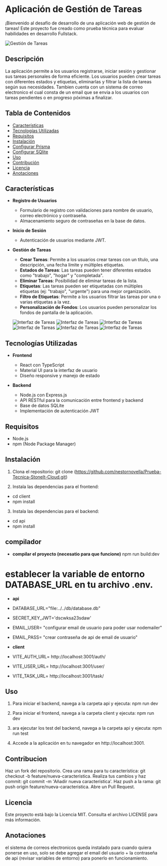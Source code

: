 # Aplicación de Gestión de Tareas

¡Bienvenido al desafío de desarrollo de una aplicación web de gestión de tareas! Este proyecto fue creado como prueba técnica para evaluar habilidades en desarrollo Fullstack. 

![Gestión de Tareas](./client/public/1.jpeg)

## Descripción

La aplicación permite a los usuarios registrarse, iniciar sesión y gestionar sus tareas personales de forma eficiente. Los usuarios pueden crear tareas con diferentes estados y etiquetas, eliminarlas y filtrar la lista de tareas según sus necesidades. Tambien cuenta con un sistema de correo electronico el cual consta de un email que se envia a los usuarios con tareas pendientes o en progreso póximas a finalizar. 

## Tabla de Contenidos

- [Características](#características)
- [Tecnologías Utilizadas](#tecnologías-utilizadas)
- [Requisitos](#requisitos)
- [Instalación](#instalación)
- [Configurar Prisma](#configurar-Prisma)
- [Configurar SQlite](#configurar-sqlite)
- [Uso](#uso)
- [Contribución](#contribución)
- [Licencia](#licencia)
- [Anotaciones](#anotaciones)

## Características

- **Registro de Usuarios**
  - Formulario de registro con validaciones para nombre de usuario, correo electrónico y contraseña.
  - Almacenamiento seguro de contraseñas en la base de datos.

- **Inicio de Sesión**
  - Autenticación de usuarios mediante JWT.

- **Gestión de Tareas**

  - **Crear Tareas**: Permite a los usuarios crear tareas con un título, una descripción, una fecha límite y múltiples etiquetas.
  - **Estados de Tareas**: Las tareas pueden tener diferentes estados como "trabajo", "hogar" y "completada".
  - **Eliminar Tareas**: Posibilidad de eliminar tareas de la lista.
  - **Etiquetas**: Las tareas pueden ser etiquetadas con múltiples etiquetas (ej: "trabajo", "urgente") para una mejor organización.
  - **Filtro de Etiquetas**: Permite a los usuarios filtrar las tareas por una o varias etiquetas a la vez.
  - **Personalización de Fondos**: Los usuarios pueden personalizar los fondos de pantalla de la aplicación.

  ![Interfaz de Tareas](./client/public/2.jpeg)
  ![Interfaz de Tareas](./client/public/3.jpeg)
  ![Interfaz de Tareas](./client/public/4.jpeg)
  ![Interfaz de Tareas](./client/public/5.jpeg)
  ![Interfaz de Tareas](./client/public/6.jpeg)
  ![Interfaz de Tareas](./client/public/7.jpeg)

## Tecnologías Utilizadas

- **Frontend**
  - React con TypeScript
  - Material UI para la interfaz de usuario
  - Diseño responsive y manejo de estado

- **Backend**
  - Node.js con Express.js
  - API RESTful para la comunicación entre frontend y backend
  - Base de datos SQLite
  - Implementación de autenticación JWT

## Requisitos

- Node.js
- npm (Node Package Manager)

## Instalación

1. Clona el repositorio: git clone (https://github.com/nestornovella/Prueba-Tecnica-StoneIt-Cloud.git)

2. Instala las dependencias para el frontend:
- cd client
- npm install

3. Instala las dependencias para el backend:
- cd api
- npm install

## compilador  
- **compilar el proyecto (necesatio para que funcione)**
npm run build:dev

# establecer la variable de entorno DATABASE_URL en tu archivo .env.

- **api**
- DATABASE_URL="file:../../db/database.db"
- SECRET_KEY_JWT='dscwksa23sdaw'
- EMAIL_USER= "configurar email de usuario para poder usar nodemailer"
- EMAIL_PASS= "crear contraseña de api de email de usuario"

- **client**
- VITE_AUTH_URL= http://localhost:3001/auth/
- VITE_USER_URL= http://localhost:3001/user/
- VITE_TASK_URL= http://localhost:3001/task/


## Uso

1. Para iniciar el backend, navega a la carpeta api y ejecuta:
npm run dev

2. Para iniciar el frontend, navega a la carpeta client y ejecuta:
npm run dev

3. ara ejecutar los test del backend, navega a la carpeta api y ejecuta:
npm run test

4. Accede a la aplicación en tu navegador en http://localhost:3001.

## Contribucion

Haz un fork del repositorio.
Crea una rama para tu característica: git checkout -b feature/nueva-caracteristica.
Realiza tus cambios y haz commit: git commit -m 'Añadir nueva característica'.
Haz push a la rama: git push origin feature/nueva-caracteristica.
Abre un Pull Request.

## Licencia
Este proyecto está bajo la Licencia MIT. Consulta el archivo LICENSE para más información.


## Anotaciones

el sistema de correos electronicos queda instalado para cuando quiera ponerse en uso, solo se debe agregar el email del usuario + la contraseña de api (revisar variables de entorno) para ponerlo en funcionamiento.
